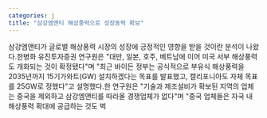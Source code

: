 ```yaml
---
categories: j
title: "삼강엠앤티 해상풍력으로 성장동력 확보"
---
```

삼강엠앤티가 글로벌 해상풍력 시장의 성장에 긍정적인 영향을 받을 것이란 분석이 나왔다.한병화 유진투자증권 연구원은 "대만, 일본, 호주, 베트남에 이어 미국 서부 해상풍력도 개화되는 것이 확정됐다"며 "최근 바이든 정부는 공식적으로 부유식 해상풍력을 2035년까지 15기가와트(GW) 설치하겠다는 목표를 발표했고, 캘리포니아도 자체 목표를 25GW로 정했다"고 설명했다.한 연구원은 "기술과 제조설비가 확보된 지역의 업체는 중국을 제외하고 삼강엠앤티를 따라올 경쟁업체가 없다"며 "중국 업체들은 자국 내 해상풍력 확대에 공급하는 것도 벅
